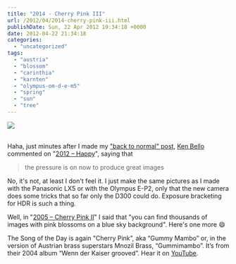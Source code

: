 ```yaml
---
title: "2014 - Cherry Pink III"
url: /2012/04/2014-cherry-pink-iii.html
publishDate: Sun, 22 Apr 2012 19:34:18 +0000
date: 2012-04-22 21:34:18
categories: 
  - "uncategorized"
tags: 
  - "austria"
  - "blossom"
  - "carinthia"
  - "karnten"
  - "olympus-om-d-e-m5"
  - "spring"
  - "sun"
  - "tree"
---
```

<div class="container">
<div class="center"><a target="_blank" href="https://d25zfm9zpd7gm5.cloudfront.net/1200x1200/2012/20120421_123813_ps.jpg"><img src="https://d25zfm9zpd7gm5.cloudfront.net/0600x0600/2012/20120421_123813_ps.jpg" /></a></div>
</div>
<br />

Haha, just minutes after I made my <a href="/2012/04/2013-better-man.html" target="_blank">"back to normal" post</a>, <a href="http://oneowner.wordpress.com/" target="_blank">Ken Bello</a> commented on "<a href="/2012/04/2012-happy.html" target="_blank">2012 – Happy</a>", saying that <blockquote>the pressure is on now to produce great images</blockquote>No, it's not, at least I don't feel it. I just make the same pictures as I made with the Panasonic LX5 or with the Olympus E-P2, only that the new camera does some tricks that so far only the D300 could do. Exposure bracketing for HDR is such a thing.

 Well, in "<a href="/2012/04/2005-cherry-pink-ii.html" target="_blank">2005 – Cherry Pink II</a>" I said that "you can find thousands of images with pink blossoms on a blue sky background". Here's one more 😄

The Song of the Day is again "Cherry Pink”, aka “Gummy Mambo” or, in the version of Austrian brass superstars Mnozil Brass, “Gummimambo”. It’s from their 2004 album “Wenn der Kaiser grooved”. Hear it on <a href="http://www.youtube.com/watch?v=rxFwJxlAGW8" target="_blank">YouTube</a>.
